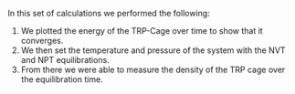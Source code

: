 In this set of calculations we performed the following:
1. We plotted the energy of the TRP-Cage over time to show that it converges.
2. We then set the temperature and pressure of the system with the NVT and NPT equilibrations.
3. From there we were able to measure the density of the TRP cage over the equilibration time.
